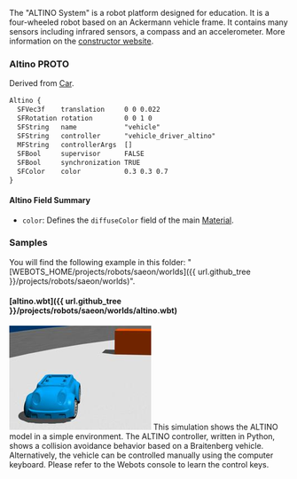 The "ALTINO System" is a robot platform designed for education.
It is a four-wheeled robot based on an Ackermann vehicle frame.
It contains many sensors including infrared sensors, a compass and an accelerometer.
More information on the [constructor website](https://www.saeon.com.au/altino.html).

### Altino PROTO

Derived from [Car](https://cyberbotics.com/doc/automobile/car).

```
Altino {
  SFVec3f    translation     0 0 0.022
  SFRotation rotation        0 0 1 0
  SFString   name            "vehicle"
  SFString   controller      "vehicle_driver_altino"
  MFString   controllerArgs  []
  SFBool     supervisor      FALSE
  SFBool     synchronization TRUE
  SFColor    color           0.3 0.3 0.7
}
```

#### Altino Field Summary

- `color`: Defines the `diffuseColor` field of the main [Material](https://cyberbotics.com/doc/reference/material).

### Samples

You will find the following example in this folder: "[WEBOTS\_HOME/projects/robots/saeon/worlds]({{ url.github_tree }}/projects/robots/saeon/worlds)".

#### [altino.wbt]({{ url.github_tree }}/projects/robots/saeon/worlds/altino.wbt)

![altino.wbt.png](images/altino/altino.wbt.thumbnail.jpg) This simulation shows the ALTINO model in a simple environment.
The ALTINO controller, written in Python, shows a collision avoidance behavior based on a Braitenberg vehicle.
Alternatively, the vehicle can be controlled manually using the computer keyboard.
Please refer to the Webots console to learn the control keys.
